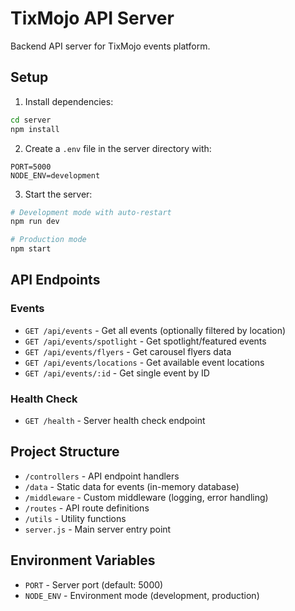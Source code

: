 # TixMojo API Server

Backend API server for TixMojo events platform.

## Setup

1. Install dependencies:
```bash
cd server
npm install
```

2. Create a `.env` file in the server directory with:
```
PORT=5000
NODE_ENV=development
```

3. Start the server:
```bash
# Development mode with auto-restart
npm run dev

# Production mode
npm start
```

## API Endpoints

### Events

- `GET /api/events` - Get all events (optionally filtered by location)
- `GET /api/events/spotlight` - Get spotlight/featured events 
- `GET /api/events/flyers` - Get carousel flyers data
- `GET /api/events/locations` - Get available event locations
- `GET /api/events/:id` - Get single event by ID

### Health Check

- `GET /health` - Server health check endpoint

## Project Structure

- `/controllers` - API endpoint handlers
- `/data` - Static data for events (in-memory database)
- `/middleware` - Custom middleware (logging, error handling)
- `/routes` - API route definitions
- `/utils` - Utility functions 
- `server.js` - Main server entry point

## Environment Variables

- `PORT` - Server port (default: 5000)
- `NODE_ENV` - Environment mode (development, production)